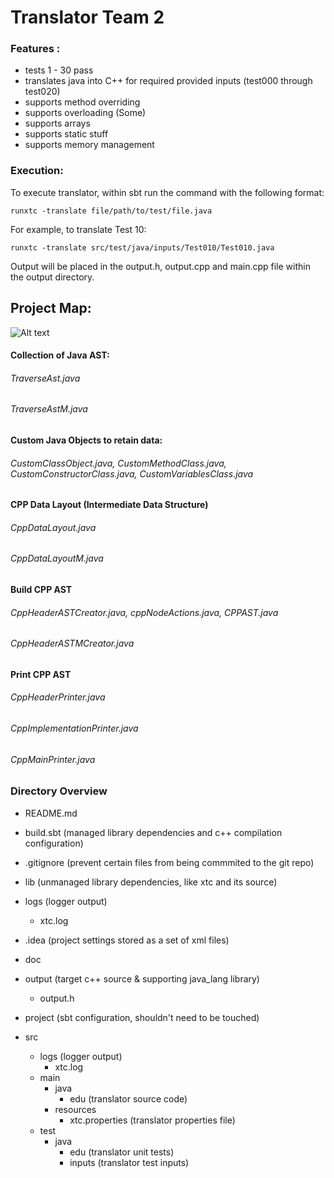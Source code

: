 # Translator Team 2 

### Features :

- tests 1 - 30 pass
- translates java into C++ for required provided inputs (test000 through test020)
- supports method overriding 
- supports overloading (Some)
- supports arrays
- supports static stuff
- supports memory management

###  Execution:

To execute translator, within sbt run the command with the following format:

```
runxtc -translate file/path/to/test/file.java
```

For example, to translate Test 10:

```
runxtc -translate src/test/java/inputs/Test010/Test010.java
```

Output will be placed in the output.h, output.cpp and main.cpp file within the output directory.


## Project Map:

![Alt text](https://github.com/nyu-oop-fa17/translator-2/blob/master/FinalProcess.png)


#### Collection of Java AST:
###### TraverseAst.java
###### TraverseAstM.java

#### Custom Java Objects to retain data:
###### CustomClassObject.java, CustomMethodClass.java, CustomConstructorClass.java, CustomVariablesClass.java

#### CPP Data Layout (Intermediate Data Structure)
###### CppDataLayout.java
###### CppDataLayoutM.java

#### Build CPP AST
###### CppHeaderASTCreator.java, cppNodeActions.java, CPPAST.java
###### CppHeaderASTMCreator.java 

#### Print CPP AST 
###### CppHeaderPrinter.java
###### CppImplementationPrinter.java
###### CppMainPrinter.java


### Directory Overview
- README.md

- build.sbt (managed library dependencies and c++ compilation configuration)

- .gitignore (prevent certain files from being commmited to the git repo)

- lib (unmanaged library dependencies, like xtc and its source) 

- logs (logger output)
  *  xtc.log 

- .idea (project settings stored as a set of xml files)

- doc

- output (target c++ source & supporting java_lang library)
  *  output.h

- project (sbt configuration, shouldn't need to be touched)

- src 
  *   logs (logger output)
      -  xtc.log
  *   main
      -  java
         *  edu (translator source code)
      -  resources
         *   xtc.properties (translator properties file)
  *   test
      -   java
          *   edu (translator unit tests)
          *   inputs (translator test inputs)

